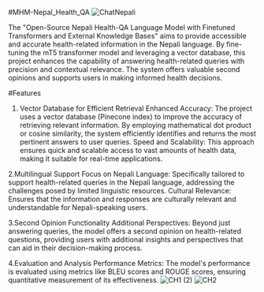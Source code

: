 #MHM-Nepal_Health_QA
![ChatNepali](https://github.com/Yunisha100/ChatHealth/assets/88446875/1e60182c-72ed-4baf-92bb-a6f69cab85c2)

The "Open-Source Nepali Health-QA Language Model with Finetuned Transformers and External Knowledge Bases" aims to provide accessible and accurate health-related information in the Nepali language. By fine-tuning the mT5 transformer model and leveraging a vector database, this project enhances the capability of answering health-related queries with precision and contextual relevance. The system offers valuable second opinions and supports users in making informed health decisions.

#Features
1. Vector Database for Efficient Retrieval
Enhanced Accuracy: The project uses a vector database (Pinecone index) to improve the accuracy of retrieving relevant information. By employing mathematical dot product or cosine similarity, the system efficiently identifies and returns the most pertinent answers to user queries.
Speed and Scalability: This approach ensures quick and scalable access to vast amounts of health data, making it suitable for real-time applications.

2.Multilingual Support
Focus on Nepali Language: Specifically tailored to support health-related queries in the Nepali language, addressing the challenges posed by limited linguistic resources.
Cultural Relevance: Ensures that the information and responses are culturally relevant and understandable for Nepali-speaking users.

3.Second Opinion Functionality
Additional Perspectives: Beyond just answering queries, the model offers a second opinion on health-related questions, providing users with additional insights and perspectives that can aid in their decision-making process.

4.Evaluation and Analysis
Performance Metrics: The model's performance is evaluated using metrics like BLEU scores and ROUGE scores, ensuring quantitative measurement of its effectiveness.
![CH1 (2)](https://github.com/Yunisha100/ChatHealth/assets/88446875/0ecb8e1f-e042-4633-a753-77007661b769)
![CH2](https://github.com/Yunisha100/ChatHealth/assets/88446875/1b0aa11e-b6c9-41f4-96ab-6331bd21dc24)
